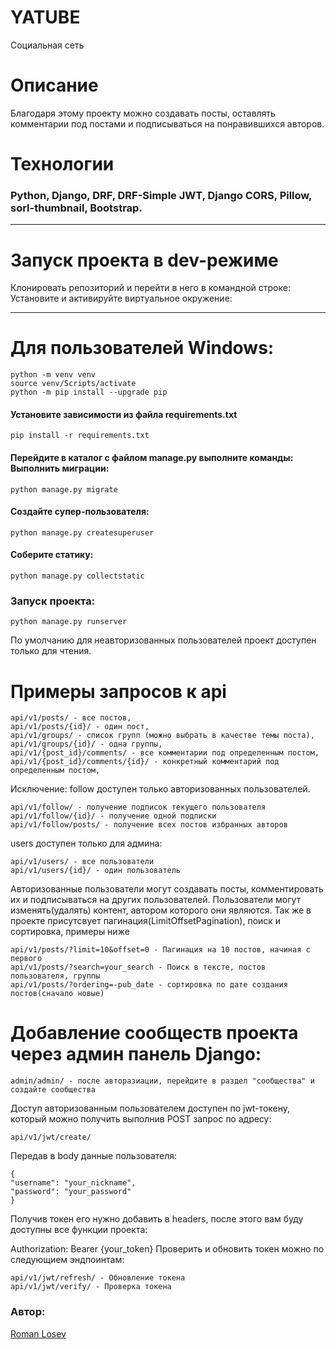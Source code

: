 # YATUBE
Социальная сеть

# Описание
Благодаря этому проекту можно создавать посты, оставлять комментарии под постами и подписываться на понравившихся авторов.

# Технологии

### Python, Django, DRF, DRF-Simple JWT, Django CORS, Pillow, sorl-thumbnail, Bootstrap.

___
# Запуск проекта в dev-режиме
Клонировать репозиторий и перейти в него в командной строке:
Установите и активируйте виртуальное окружение:
___
# Для пользователей Windows:
```
python -m venv venv
source venv/Scripts/activate
python -m pip install --upgrade pip
```
#### Установите зависимости из файла requirements.txt
```
pip install -r requirements.txt
```
#### Перейдите в каталог с файлом manage.py выполните команды: Выполнить миграции:
```
python manage.py migrate
```
#### Создайте супер-пользователя:
```
python manage.py createsuperuser
```
#### Соберите статику:
```
python manage.py collectstatic
```

### Запуск проекта:
```
python manage.py runserver
```
По умолчанию для неавторизованных пользователей проект доступен только для чтения.


# Примеры запросов к api
```
api/v1/posts/ - все постов,
api/v1/posts/{id}/ - один пост,
api/v1/groups/ - список групп (можно выбрать в качестве темы поста),
api/v1/groups/{id}/ - одна группы,
api/v1/{post_id}/comments/ - все комментарии под определенным постом,
api/v1/{post_id}/comments/{id}/ - конкретный комментарий под определенным постом,
```
Исключение: follow доступен только авторизованных пользователей.
```
api/v1/follow/ - получение подписок текущего пользователя
api/v1/follow/{id}/ - получение одной подписки
api/v1/follow/posts/ - получение всех постов избранных авторов
```

users доступен только для админа:
```
api/v1/users/ - все пользователи
api/v1/users/{id}/ - один пользователь
```
Авторизованные пользователи могут создавать посты, комментировать их и подписываться на других пользователей.
Пользователи могут изменять(удалять) контент, автором которого они являются. Так же в проекте присутсвует пагинация(LimitOffsetPagination), поиск и сортировка, примеры ниже
```
api/v1/posts/?limit=10&offset=0 - Пагинация на 10 постов, начиная с первого
api/v1/posts/?search=your_search - Поиск в тексте, постов пользователя, группы
api/v1/posts/?ordering=-pub_date - сортировка по дате создания постов(сначало новые)
```
# Добавление сообществ проекта через админ панель Django:

```
admin/admin/ - после авторазиации, перейдите в раздел "сообщества" и создайте сообщества
```
Доступ авторизованным пользователем доступен по jwt-токену, который можно получить выполнив POST запрос по адресу:
```
api/v1/jwt/create/
```
Передав в body данные пользователя:
```
{
"username": "your_nickname",
"password": "your_password"
}
```
Получив токен его нужно добавить в headers, после этого вам буду доступны все функции проекта:

Authorization: Bearer {your_token}
Проверить и обновить токен можно по следующием эндпоинтам:
```
api/v1/jwt/refresh/ - Обновление токена
api/v1/jwt/verify/ - Проверка токена
```
### Автор:
[Roman Losev](https://github.com/RomaLosev)

